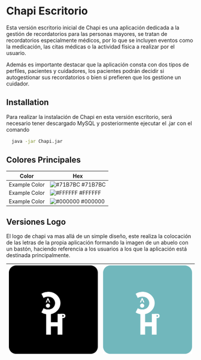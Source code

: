 
# Chapi Escritorio

Esta versión escritorio inicial de Chapi es una aplicación dedicada a la gestión de recordatorios para las personas mayores, se tratan de recordatorios especialmente médicos, por lo que se incluyen eventos como la medicación, las citas médicas o la actividad física a realizar por el usuario.

Además es importante destacar que la aplicación consta con dos tipos de perfiles, pacientes y cuidadores, los pacientes podrán decidir si autogestionar sus recordatorios o bien si prefieren que los gestione un cuidador.


## Installation

Para realizar la instalación de Chapi en esta versión escritorio, será necesario tener descargado MySQL y posteriormente ejecutar el .jar con el comando

```bash
  java -jar Chapi.jar
```
    
## Colores Principales

| Color             | Hex                                                           |
|-------------------|---------------------------------------------------------------|
| Example Color     | ![#71B7BC](https://via.placeholder.com/10/71B7BC?text=+) #71B7BC |
| Example Color     | ![#FFFFFF](https://via.placeholder.com/10/FFFFFF?text=+) #FFFFFF |
| Example Color     | ![#000000](https://via.placeholder.com/10/000000?text=+) #000000 |

## Versiones Logo

El logo de chapi va mas allá de un simple diseño, este realiza la colocación de las letras de la propia aplicación formando la imagen de un abuelo con un bastón, haciendo referencia a los usuarios a los que la aplicación está destinada principalmente.

| ![Logo 1](src/main/resources/images/chapi_logos_negroBlanco.png) | ![Logo 2](src/main/resources/images/chapi_logos_azulOscuro.png) |
|:--:|:--:|
